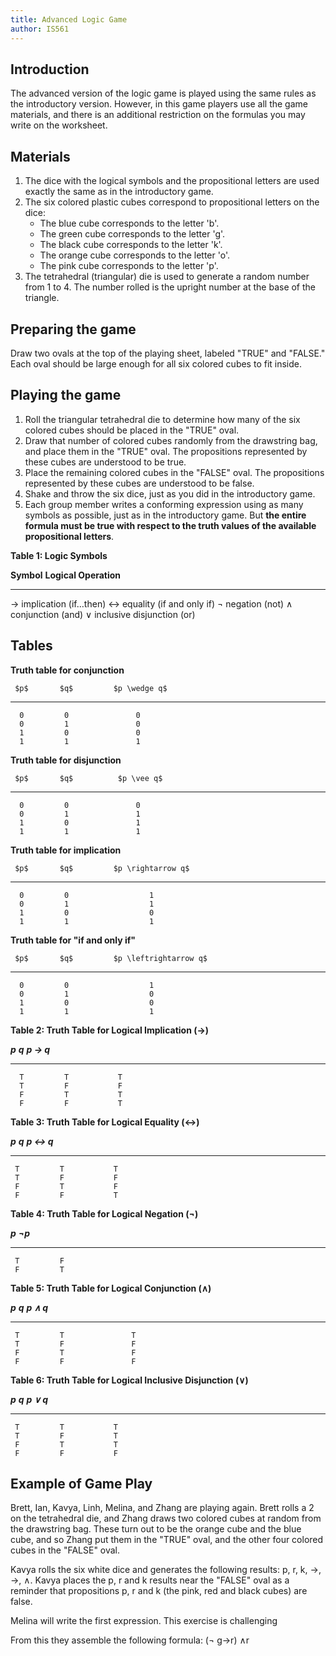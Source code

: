 ```yaml
---
title: Advanced Logic Game
author: IS561
---
```



Introduction
------------

The advanced version of the logic game is played using the same rules
as the introductory version. However, in this game players use all the
game materials, and there is an additional restriction on the formulas
you may write on the worksheet.

Materials
---------

1. The dice with the logical symbols and the propositional letters are
   used exactly the same as in the introductory game.
2. The six colored plastic cubes correspond to propositional letters
   on the dice:
    - The blue cube corresponds to the letter 'b'.
    - The green cube corresponds to the letter 'g'.
    - The black cube corresponds to the letter 'k'.
    - The orange cube corresponds to the letter 'o'.
    - The pink cube corresponds to the letter 'p'.
3. The tetrahedral (triangular) die is used to generate a random
   number from 1 to 4. The number rolled is the upright number at the
   base of the triangle.


Preparing the game
------------------

Draw two ovals at the top of the playing sheet, labeled "TRUE" and
"FALSE." Each oval should be large enough for all six colored cubes to
fit inside.


Playing the game
----------------

1. Roll the triangular tetrahedral die to determine how many of the six colored cubes should be placed in the "TRUE" oval.
2. Draw that number of colored cubes randomly from the drawstring bag, and place them in the "TRUE" oval. The propositions represented
   by these cubes are understood to be true.
3. Place the remaining colored cubes in the "FALSE" oval. The propositions represented by these cubes are understood to be false.
4. Shake and throw the six dice, just as you did in the introductory game.
5. Each group member writes a conforming expression using as many symbols as possible, just as in the introductory game. But
   **the entire formula must be true with respect to the truth values of the available propositional letters**. 


**Table 1: Logic Symbols**

  **Symbol**   **Logical Operation**
  ------------ ----------------------------
  →            implication (if…then)
  ↔            equality (if and only if)
  ¬            negation (not)
  ∧            conjunction (and)
  ∨            inclusive disjunction (or)



Tables
------

**Truth table for conjunction**

     $p$       $q$         $p \wedge q$ 
 ----------- -------- ----------------------
      0         0               0            
      0         1               0            
      1         0               0            
      1         1               1            


**Truth table for disjunction**


     $p$       $q$          $p \vee q$  
 ----------- -------- ----------------------
      0         0               0            
      0         1               1            
      1         0               1            
      1         1               1            


**Truth table for implication**

     $p$       $q$         $p \rightarrow q$ 
 ----------- -------  --------------------------
      0         0                  1              
      0         1                  1              
      1         0                  0              
      1         1                  1              


**Truth table for "if and only if"**

     $p$       $q$         $p \leftrightarrow q$ 
 ----------- --------   --------------------------
      0         0                  1                  
      0         1                  0                  
      1         0                  0                  
      1         1                  1                  







**Table 2: Truth Table for Logical Implication (→)**

  ***p***   ***q***   ***p → q***
  --------- --------- -------------
      T         T           T
      T         F           F
      F         T           T
      F         F           T

**Table 3: Truth Table for Logical Equality (↔)**

  ***p***   ***q***   ***p ↔ q***
  --------- --------- -------------
     T         T           T
     T         F           F
     F         T           F
     F         F           T

**Table 4: Truth Table for Logical Negation (¬)**

  ***p***   ***¬p***
  --------- ----------
     T         F
     F         T
 
**Table 5: Truth Table for Logical Conjunction (∧)**

  ***p***   ***q***   ***p $\wedge$ q***
  --------- --------- ------------------
     T         T               T
     T         F               F
     F         T               F
     F         F               F

**Table 6: Truth Table for Logical Inclusive Disjunction (∨)**

  ***p***   ***q***   ***p ∨ q***
  --------- --------- -------------
     T         T           T
     T         F           T
     F         T           T
     F         F           F

Example of Game Play
--------------------

Brett, Ian, Kavya, Linh, Melina, and Zhang are playing again.
Brett rolls a 2 on the tetrahedral die, and Zhang draws two colored cubes at random from the drawstring bag.
These turn out to be the orange cube and the blue cube, and so Zhang put them in the "TRUE" oval, and the other
four colored cubes in the "FALSE" oval.


Kavya rolls the six white dice and
generates the following results: p, r, k, →, →, ∧. Kavya places the p, r and k results near the "FALSE" oval
as a reminder that propositions p, r and k (the pink, red and black cubes) are false.

Melina will write the first expression. This exercise is challenging


From this they
assemble the following formula: (¬ g→r) ∧r

